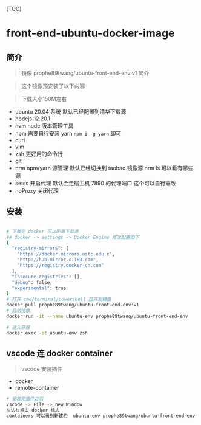[TOC]

# front-end-ubuntu-docker-image
## 简介
> 镜像 prophe89twang/ubuntu-front-end-env:v1 简介

> 这个镜像预安装了以下内容

> 下载大小150M左右

- ubuntu 20.04 系统 默认已经配置到清华下载源
- nodejs 12.20.1
- nvm node 版本管理工具
- npm 需要自行安装 yarn `npm i -g yarn` 即可
- curl
- vim
- zsh 更好用的命令行
- git
- nrm npm/yarn 源管理 默认已经切换到 taobao 镜像源 nrm ls 可以看有哪些源
- setss 开启代理  默认会走宿主机 7890 的代理端口 这个可以自行需改
- noProxy 关闭代理

## 安装
```bash

# 下载完 docker 可以配置下载源
## docker -> settings -> Docker Engine 修改配置如下
{
  "registry-mirrors": [
    "https://docker.mirrors.ustc.edu.c",
    "http://hub-mirror.c.163.com",
    "https://registry.docker-cn.com"
  ],
  "insecure-registries": [],
  "debug": false,
  "experimental": true
}
# 打开 cmd/terminal/powershell 拉开发镜像
docker pull prophe89twang/ubuntu-front-end-env:v1
# 启动镜像
docker run -it --name ubuntu-env prophe89twang/ubuntu-front-end-env

# 进入容器
docker exec -it ubuntu-env zsh
```

## vscode 连 docker container
> vscode 安装插件
- docker 
- remote-container
```bash
# 安装完插件之后 
vscode -> File -> new Window
左边栏点击 docker 标志
containers 可以看到新建的  ubuntu-env prophe89twang/ubuntu-front-end-env 右键 attach vscode 即可进入即可
```

